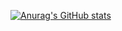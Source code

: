 [![Anurag's GitHub stats](https://github-readme-stats.vercel.app/api?username=tom-sheiles&hide=stars,issues&show_icons=true&theme=dracula)](https://github.com/anuraghazra/github-readme-stats)
